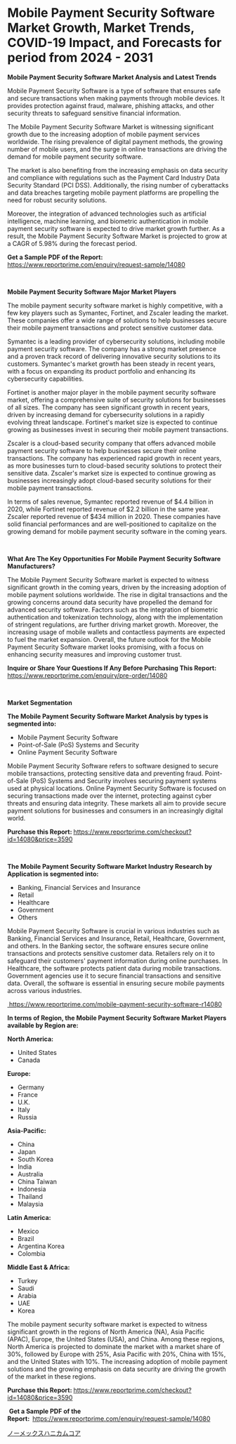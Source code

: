 <p><h1>Mobile Payment Security Software Market Growth, Market Trends, COVID-19 Impact, and Forecasts for period from 2024 - 2031</h1></p><p><strong>Mobile Payment Security Software Market Analysis and Latest Trends</strong></p>
<p><p>Mobile Payment Security Software is a type of software that ensures safe and secure transactions when making payments through mobile devices. It provides protection against fraud, malware, phishing attacks, and other security threats to safeguard sensitive financial information.</p><p>The Mobile Payment Security Software Market is witnessing significant growth due to the increasing adoption of mobile payment services worldwide. The rising prevalence of digital payment methods, the growing number of mobile users, and the surge in online transactions are driving the demand for mobile payment security software.</p><p>The market is also benefiting from the increasing emphasis on data security and compliance with regulations such as the Payment Card Industry Data Security Standard (PCI DSS). Additionally, the rising number of cyberattacks and data breaches targeting mobile payment platforms are propelling the need for robust security solutions.</p><p>Moreover, the integration of advanced technologies such as artificial intelligence, machine learning, and biometric authentication in mobile payment security software is expected to drive market growth further. As a result, the Mobile Payment Security Software Market is projected to grow at a CAGR of 5.98% during the forecast period.</p></p>
<p><strong>Get a Sample PDF of the Report:&nbsp;</strong> <a href="https://www.reportprime.com/enquiry/request-sample/14080">https://www.reportprime.com/enquiry/request-sample/14080</a></p>
<p>&nbsp;</p>
<p><strong>Mobile Payment Security Software Major Market Players</strong></p>
<p><p>The mobile payment security software market is highly competitive, with a few key players such as Symantec, Fortinet, and Zscaler leading the market. These companies offer a wide range of solutions to help businesses secure their mobile payment transactions and protect sensitive customer data.</p><p>Symantec is a leading provider of cybersecurity solutions, including mobile payment security software. The company has a strong market presence and a proven track record of delivering innovative security solutions to its customers. Symantec's market growth has been steady in recent years, with a focus on expanding its product portfolio and enhancing its cybersecurity capabilities.</p><p>Fortinet is another major player in the mobile payment security software market, offering a comprehensive suite of security solutions for businesses of all sizes. The company has seen significant growth in recent years, driven by increasing demand for cybersecurity solutions in a rapidly evolving threat landscape. Fortinet's market size is expected to continue growing as businesses invest in securing their mobile payment transactions.</p><p>Zscaler is a cloud-based security company that offers advanced mobile payment security software to help businesses secure their online transactions. The company has experienced rapid growth in recent years, as more businesses turn to cloud-based security solutions to protect their sensitive data. Zscaler's market size is expected to continue growing as businesses increasingly adopt cloud-based security solutions for their mobile payment transactions.</p><p>In terms of sales revenue, Symantec reported revenue of $4.4 billion in 2020, while Fortinet reported revenue of $2.2 billion in the same year. Zscaler reported revenue of $434 million in 2020. These companies have solid financial performances and are well-positioned to capitalize on the growing demand for mobile payment security software in the coming years.</p></p>
<p>&nbsp;</p>
<p><strong>What Are The Key Opportunities For Mobile Payment Security Software Manufacturers?</strong></p>
<p><p>The Mobile Payment Security Software market is expected to witness significant growth in the coming years, driven by the increasing adoption of mobile payment solutions worldwide. The rise in digital transactions and the growing concerns around data security have propelled the demand for advanced security software. Factors such as the integration of biometric authentication and tokenization technology, along with the implementation of stringent regulations, are further driving market growth. Moreover, the increasing usage of mobile wallets and contactless payments are expected to fuel the market expansion. Overall, the future outlook for the Mobile Payment Security Software market looks promising, with a focus on enhancing security measures and improving customer trust.</p></p>
<p><strong>Inquire or Share Your Questions If Any Before Purchasing This Report:</strong> <a href="https://www.reportprime.com/enquiry/pre-order/14080">https://www.reportprime.com/enquiry/pre-order/14080</a></p>
<p>&nbsp;</p>
<p><strong>Market Segmentation</strong></p>
<p><strong>The Mobile Payment Security Software Market Analysis by types is segmented into:</strong></p>
<p><ul><li>Mobile Payment Security Software</li><li>Point-of-Sale (PoS) Systems and Security</li><li>Online Payment Security Software</li></ul></p>
<p><p>Mobile Payment Security Software refers to software designed to secure mobile transactions, protecting sensitive data and preventing fraud. Point-of-Sale (PoS) Systems and Security involves securing payment systems used at physical locations. Online Payment Security Software is focused on securing transactions made over the internet, protecting against cyber threats and ensuring data integrity. These markets all aim to provide secure payment solutions for businesses and consumers in an increasingly digital world.</p></p>
<p><strong>Purchase this Report:&nbsp;</strong><a href="https://www.reportprime.com/checkout?id=14080&price=3590">https://www.reportprime.com/checkout?id=14080&price=3590</a></p>
<p>&nbsp;</p>
<p><strong>The Mobile Payment Security Software Market Industry Research by Application is segmented into:</strong></p>
<p><ul><li>Banking, Financial Services and Insurance</li><li>Retail</li><li>Healthcare</li><li>Government</li><li>Others</li></ul></p>
<p><p>Mobile Payment Security Software is crucial in various industries such as Banking, Financial Services and Insurance, Retail, Healthcare, Government, and others. In the Banking sector, the software ensures secure online transactions and protects sensitive customer data. Retailers rely on it to safeguard their customers' payment information during online purchases. In Healthcare, the software protects patient data during mobile transactions. Government agencies use it to secure financial transactions and sensitive data. Overall, the software is essential in ensuring secure mobile payments across various industries.</p></p>
<p><a href="https://www.reportprime.com/mobile-payment-security-software-r14080">&nbsp;https://www.reportprime.com/mobile-payment-security-software-r14080</a></p>
<p><strong>In terms of Region, the Mobile Payment Security Software Market Players available by Region are:</strong></p>
<p>
    <p> <strong> North America: </strong>
        <ul>
            <li>United States</li>
            <li>Canada</li>
        </ul>
        </p> 
    <p> <strong> Europe: </strong>
        <ul>
            <li>Germany</li>
            <li>France</li>
            <li>U.K.</li>
            <li>Italy</li>
            <li>Russia</li>
        </ul>
        </p> 
    <p> <strong> Asia-Pacific: </strong>
        <ul>
            <li>China</li>
            <li>Japan</li>
            <li>South Korea</li>
            <li>India</li>
            <li>Australia</li>
            <li>China Taiwan</li>
            <li>Indonesia</li>
            <li>Thailand</li>
            <li>Malaysia</li>
        </ul>
        </p> 
    <p> <strong> Latin America: </strong>
        <ul>
            <li>Mexico</li>
            <li>Brazil</li>
            <li>Argentina Korea</li>
            <li>Colombia</li>
        </ul>
        </p> 
    <p> <strong> Middle East & Africa: </strong>
        <ul>
            <li>Turkey</li>
            <li>Saudi</li>
            <li>Arabia</li>
            <li>UAE</li>
            <li>Korea</li>
        </ul>
    </p>
    </p>
<p><p>The mobile payment security software market is expected to witness significant growth in the regions of North America (NA), Asia Pacific (APAC), Europe, the United States (USA), and China. Among these regions, North America is projected to dominate the market with a market share of 30%, followed by Europe with 25%, Asia Pacific with 20%, China with 15%, and the United States with 10%. The increasing adoption of mobile payment solutions and the growing emphasis on data security are driving the growth of the market in these regions.</p></p>
<p><strong>Purchase this Report: </strong><a href="https://www.reportprime.com/checkout?id=14080&price=3590">https://www.reportprime.com/checkout?id=14080&price=3590</a></p>
<p>&nbsp;<strong>Get a Sample PDF of the Report:&nbsp;&nbsp;</strong><a href="https://www.reportprime.com/enquiry/request-sample/14080">https://www.reportprime.com/enquiry/request-sample/14080</a></p>
<p><strong></strong></p>
<p><p><a href="https://medium.com/@addiehirthe05/nomex%E3%83%8F%E3%83%8B%E3%82%AB%E3%83%A0%E3%82%B3%E3%82%A2%E5%B8%82%E5%A0%B4%E3%81%AE%E5%88%86%E6%9E%90-%E3%82%B0%E3%83%AD%E3%83%BC%E3%83%90%E3%83%AB%E7%94%A3%E6%A5%AD%E3%81%AE%E5%B1%95%E6%9C%9B%E3%81%A8%E4%BA%88%E6%B8%AC-2024%E5%B9%B4%E3%81%8B%E3%82%892031%E5%B9%B4-0d5afe6a9233">ノーメックスハニカムコア</a></p></p>